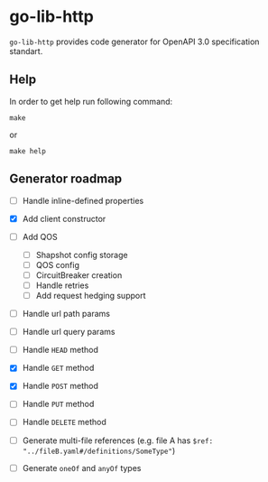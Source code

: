 # go-lib-http

`go-lib-http` provides code generator for OpenAPI 3.0 specification standart.

## Help

In order to get help run following command:

```shell
make
```

or

```shell
make help
```

## Generator roadmap

- [ ] Handle inline-defined properties
- [x] Add client constructor
- [ ] Add QOS
    - [ ] Shapshot config storage
    - [ ] QOS config
    - [ ] CircuitBreaker creation
    - [ ] Handle retries
    - [ ] Add request hedging support
- [ ] Handle url path params
- [ ] Handle url query params
- [ ] Handle `HEAD` method
- [x] Handle `GET` method
- [x] Handle `POST` method
- [ ] Handle `PUT` method
- [ ] Handle `DELETE` method
- [ ] Generate multi-file references (e.g. file A has `$ref:
  "../fileB.yaml#/definitions/SomeType"`)
- [ ] Generate `oneOf` and `anyOf` types

